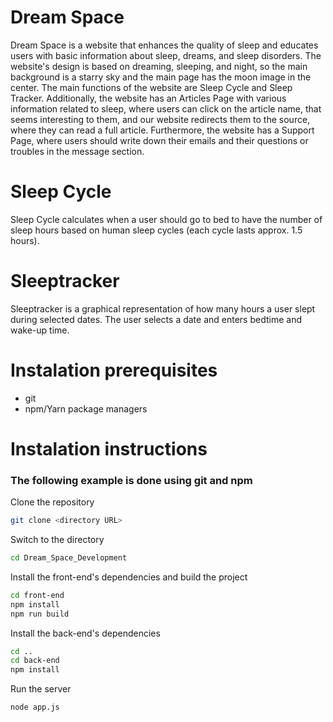 # Dream Space
Dream Space is a website that enhances the quality of sleep and educates users with basic information about sleep, dreams, and sleep disorders. The website's design is based on dreaming, sleeping, and night, so the main background is a starry sky and the main page has the moon image in the center. The main functions of the website are Sleep Cycle and Sleep Tracker. Additionally, the website has an Articles Page with various information related to sleep, where users can click on the article name, that seems interesting to them, and our website redirects them to the source, where they can read a full article. Furthermore, the website has a Support Page, where users should write down their emails and their questions or troubles in the message section. 

# Sleep Cycle 
Sleep Cycle calculates when a user should go to bed to have the number of sleep hours based on human sleep cycles (each cycle lasts approx. 1.5 hours).

# Sleeptracker
Sleeptracker is a graphical representation of how many hours a user slept during selected dates. The user selects a date and enters bedtime and wake-up time.

# Instalation prerequisites
- git
- npm/Yarn package managers

# Instalation instructions
### The following example is done using git and npm

Clone the repository
```sh
git clone <directory URL>
```
Switch to the directory
```sh
cd Dream_Space_Development
```
Install the front-end's dependencies and build the project
```sh
cd front-end
npm install
npm run build
```
Install the back-end's dependencies
```sh
cd ..
cd back-end
npm install
```
Run the server
```sh
node app.js
```
